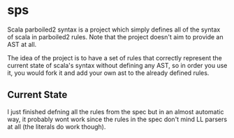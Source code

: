 sps
===

Scala parboiled2 syntax is a project which simply defines all of the syntax of scala in parboiled2 rules.
Note that the project doesn't aim to provide an AST at all.

The idea of the project is to have a set of rules that correctly represent the current state of scala's syntax without defining any AST,
so in order you use it, you would fork it and add your own ast to the already defined rules.

Current State
-------------

I just finished defning all the rules from the spec but in an almost automatic way, it probably wont work since the rules in the spec don't mind LL parsers at all (the literals do work though).

